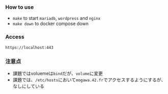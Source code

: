 ### How to use
* `make` to start `mariadb`, `wordpress` and `nginx`
* `make down` to docker compose down

### Access
`https://localhost:443`

### 注意点
* 課題ではvoluemeは`bind`だが、`volume`に変更
* 課題では、`/etc/hosts`において`mogawa.42.fr`でアクセスするようにするが、なしにしている
